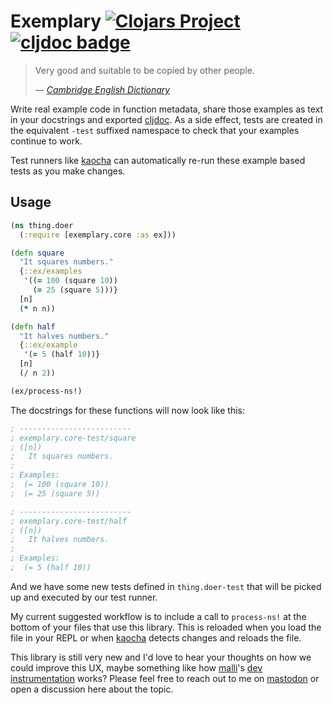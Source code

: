 # Exemplary [![Clojars Project](https://img.shields.io/clojars/v/uk.me.oli/exemplary.svg)](https://clojars.org/uk.me.oli/exemplary) [![cljdoc badge](https://cljdoc.org/badge/uk.me.oli/exemplary)](https://cljdoc.org/d/uk.me.oli/exemplary)

> Very good and suitable to be copied by other people.
>
> &mdash; <cite>[Cambridge English Dictionary][dict-def]</cite>

Write real example code in function metadata, share those examples as text in your docstrings and exported [cljdoc][]. As a side effect, tests are created in the equivalent `-test` suffixed namespace to check that your examples continue to work.

Test runners like [kaocha][] can automatically re-run these example based tests as you make changes.

## Usage

```clojure
(ns thing.doer
  (:require [exemplary.core :as ex]))

(defn square
  "It squares numbers."
  {::ex/examples
   '((= 100 (square 10))
     (= 25 (square 5)))}
  [n]
  (* n n))

(defn half
  "It halves numbers."
  {::ex/example
   '(= 5 (half 10))}
  [n]
  (/ n 2))

(ex/process-ns!)
```

The docstrings for these functions will now look like this:

```clojure
; -------------------------
; exemplary.core-test/square
; ([n])
;   It squares numbers.
;
; Examples:
;  (= 100 (square 10))
;  (= 25 (square 5))

; -------------------------
; exemplary.core-test/half
; ([n])
;   It halves numbers.
;
; Examples:
;  (= 5 (half 10))
```

And we have some new tests defined in `thing.doer-test` that will be picked up and executed by our test runner.

My current suggested workflow is to include a call to `process-ns!` at the bottom of your files that use this library. This is reloaded when you load the file in your REPL or when [kaocha][] detects changes and reloads the file.

This library is still very new and I'd love to hear your thoughts on how we could improve this UX, maybe something like how [malli][]'s [dev instrumentation][malli-dev-inst] works? Please feel free to reach out to me on [mastodon][] or open a discussion here about the topic.

[dict-def]: https://dictionary.cambridge.org/dictionary/english/exemplary
[kaocha]: https://github.com/lambdaisland/kaocha
[cljdoc]: https://cljdoc.org/
[malli-dev-inst]: https://github.com/metosin/malli/blob/master/docs/function-schemas.md#development-instrumentation
[malli]: https://github.com/metosin/malli
[mastodon]: https://mastodon.social/@Olical
